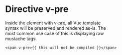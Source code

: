 # Directive v-pre

Inside the element with v-pre, all Vue template  
syntax will be preserved and rendered as-is. The  
most common use case of this is displaying raw  
mustache tags.  

```vue
<span v-pre>{{ this will not be compiled }}</span>
```
